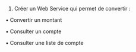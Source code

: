 1.	Créer un Web Service qui permet de convertir :

•	Convertir un montant 

•	Consulter un compte

•	Consulter une liste de compte
